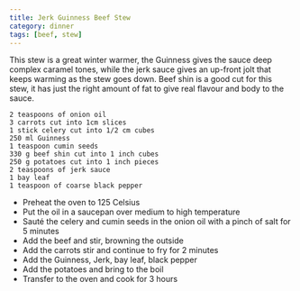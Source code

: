 ```yaml
---
title: Jerk Guinness Beef Stew
category: dinner
tags: [beef, stew]
---
```


This stew is a great winter warmer, the Guinness gives the sauce deep complex caramel tones, while the jerk sauce gives an up-front jolt that keeps warming as the stew goes down. Beef shin is a good cut for this stew, it has just the right amount of fat to give real flavour and body to the sauce. 

	2 teaspoons of onion oil
	3 carrots cut into 1cm slices
	1 stick celery cut into 1/2 cm cubes
	250 ml Guinness
	1 teaspoon cumin seeds
	330 g beef shin cut into 1 inch cubes
	250 g potatoes cut into 1 inch pieces
	2 teaspoons of jerk sauce
	1 bay leaf
	1 teaspoon of coarse black pepper
	

* Preheat the oven to 125 Celsius
* Put the oil in a saucepan over medium to high temperature
* Sauté the celery and cumin seeds in the onion oil with a pinch of salt for 5 minutes
* Add the beef and stir, browning the outside
* Add the carrots stir and continue to fry for 2 minutes
* Add the Guinness, Jerk, bay leaf, black pepper
* Add the potatoes and bring to the boil
* Transfer to the oven and cook for 3 hours
